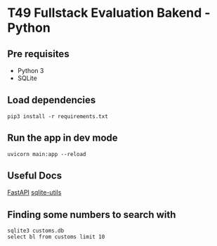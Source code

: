 # T49 Fullstack Evaluation Bakend - Python

## Pre requisites
- Python 3
- SQLite

## Load dependencies
```
pip3 install -r requirements.txt
```

## Run the app in dev mode
```
uvicorn main:app --reload
```

## Useful Docs
[FastAPI](https://fastapi.tiangolo.com)
[sqlite-utils](https://sqlite-utils.datasette.io/en/stable/)

## Finding some numbers to search with
```
sqlite3 customs.db
select bl from customs limit 10
```
